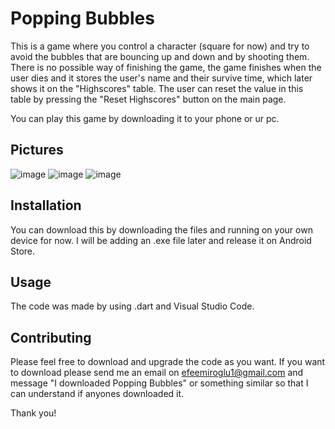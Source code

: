 # Popping Bubbles

This is a game where you control a character (square for now) and try to avoid the bubbles that are bouncing up and down and by shooting them. There is no possible way of finishing the game, the game finishes when the user dies and it stores the user's name and their survive time, which later shows it on the "Highscores" table. The user can reset the value in this table by pressing the "Reset Highscores" button on the main page.

You can play this game by downloading it to your phone or ur pc.

## Pictures

![image](https://user-images.githubusercontent.com/113240805/213368502-5553c715-43ba-4fc8-8421-346b6a873510.png) ![image](https://user-images.githubusercontent.com/113240805/213368596-ced354ab-1855-427d-a2ef-a3a356a08b9f.png) ![image](https://user-images.githubusercontent.com/113240805/213368632-02e0730b-92fc-4a35-aba9-0958ab69399d.png)




## Installation

You can download this by downloading the files and running on your own device for now. I will be adding an .exe 
file later and release it on Android Store.


## Usage

The code was made by using .dart and Visual Studio Code.

## Contributing

Please feel free to download and upgrade the code as you want. If you want to download please send me an email on efeemiroglu1@gmail.com and message "I downloaded Popping Bubbles" or something similar so that I can understand if anyones downloaded it. 

Thank you!
